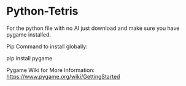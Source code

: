 # Python-Tetris

For the python file with no AI just download and make sure you have pygame installed.

Pip Command to install globally:

pip install pygame

Pygame Wiki for More Information:
https://www.pygame.org/wiki/GettingStarted
